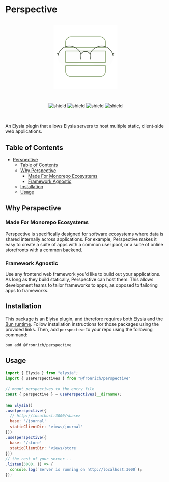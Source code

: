 # Perspective

<div style="width: 100%; display: flex; gap: 2rem; flex-direction: column; align-items: center; justify-content: center; margin: 2rem 0">
  <img src="public/perspective.svg" alt="drawing" width="200"/>
  <div style="display: flex; max-width: 32rem; flex-wrap: wrap; justify-content: center; align-items: center">
  
  ![shield](https://img.shields.io/badge/license-MIT-blue)
  ![shield](https://img.shields.io/badge/npm_-v1.0.5-blue)
  ![shield](https://img.shields.io/badge/PRs-welcome-green)
  ![shield](https://img.shields.io/badge/(Compiler)_Typescript-passing-green)

  </div>
</div>

An Elysia plugin that allows Elysia servers to host multiple static, client-side web applications.

## Table of Contents

- [Perspective](#perspective)
  - [Table of Contents](#table-of-contents)
  - [Why Perspective](#why-perspective)
    - [Made For Monorepo Ecosystems](#made-for-monorepo-ecosystems)
    - [Framework Agnostic](#framework-agnostic)
  - [Installation](#installation)
  - [Usage](#usage)

## Why Perspective

### Made For Monorepo Ecosystems

Perspective is specifically designed for software ecosystems where data is shared internally across applications. For example, Perspective makes it easy to create a suite of apps with a common user pool, or a suite of online storefronts with a common backend.

### Framework Agnostic

Use any frontend web framework you'd like to build out your applications. As long as they build statically, Perspective can host them. This allows development teams to tailor frameworks to apps, as opposed to tailoring apps to frameworks.

## Installation

This package is an Elyisa plugin, and therefore requires both [Elysia](https://elysiajs.com/) and the [Bun runtime](https://bun.sh/). Follow installation instructions for those packages using the provided links. Then, add `perspective` to your repo using the following command:

```sh
bun add @fronrich/perspective
```

## Usage

```js
import { Elysia } from "elysia";
import { usePerspectives } from "@fronrich/perspective"

// mount perspectives to the entry file
const { perspective } = usePerspectives(__dirname);

new Elysia()
.use(perspective({
  // http://localhost:3000/<base>
  base: '/journal'
  staticClientDir: 'views/journal'
}))
.use(perspective({
  base: '/store'
  staticClientDir: 'views/store'
}))
// the rest of your server ..
.listen(3000, () => {
  console.log(`Server is running on http://localhost:3000`);
});

```
